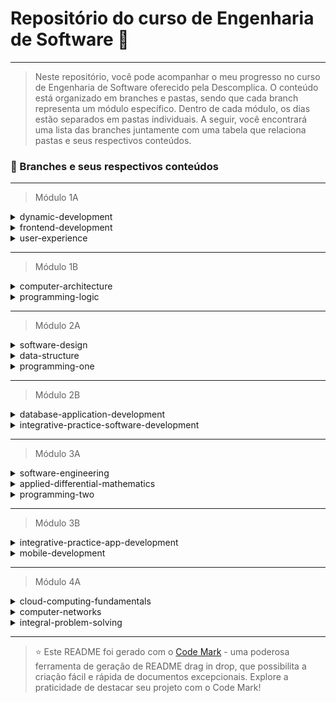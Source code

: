 
# Repositório do curso de Engenharia de Software 🚀
---
> Neste repositório, você pode acompanhar o meu progresso no curso de Engenharia de Software oferecido pela Descomplica. O conteúdo está organizado em branches e pastas, sendo que cada branch representa um módulo específico. Dentro de cada módulo, os dias estão separados em pastas individuais. A seguir, você encontrará uma lista das branches juntamente com uma tabela que relaciona pastas e seus respectivos conteúdos.

### 📂 Branches e seus respectivos conteúdos
---
> Módulo 1A
<details>
<summary>dynamic-development</summary>

| Pasta  | Conteúdo                                       |
| ------ | ---------------------------------------------- |
| dia_01 | Ambientes de programação para JavaScript       |
| dia_02 | Programação com JavaScript: Conceitos          |
| dia_03 | Programando com JavaScript: primeiros comandos |
| dia_04 | Criando e manipulando arrays                   |
| dia_05 | Avançando com Arrays                           |
| dia_06 | Instruções: If e Switch                        |
| dia_07 | Instruções: For e While                        |
| dia_08 | Strings                                        |
| dia_09 | Funções e Objetos                              |
| dia_10 | Classes                                        |
| dia_11 | Manipulando Elementos do DOM                   |
| dia_12 | Praticando uso do DOM                          |
| dia_13 | Construindo um carrinho de compras             |
| dia_14 | Exception                                      |
| dia_15 | Promise                                        |
| dia_16 | Manipulação de JSON                            |
</details>


<details>
<summary>frontend-development</summary>

| Pasta               | Conteúdo                                          |
| ------------------- | ------------------------------------------------- |
| dia_01              | Ambientes de Programação                          |
| dia_02              | Conceitos básicos de HTML                         |
| dia_03              | Mídias com HTML                                   |
| dia_04              | Montando tabelas com HTML                         |
| dia_05              | Criação de formulários com HTML                   |
| dia_06              | Continuação: formulários com HTML                 |
| dia_07              | CSS: Entendendo sobre estilos                     |
| dia_08              | CSS: Criando estilos                              |
| dia_09              | Introdução ao BootStrap                           |
| dia_10              | Containers com BootStrap                          |
| dia_11              | Avançando com bootStrap                           |
| Não possui conteúdo | Site com base em um modelo (template), explicação |
| dia_13              | Versionamento de código com Git                   |
| Não possui conteúdo | GitHub Pages                                      |
| dia_15              | O que é a internet?                               |
| Não possui conteúdo | Entendimento do código fonte                      |
</details>

<details>
<summary>user-experience</summary>

| Pasta  | Conteúdo                                         |
| ------ | ------------------------------------------------ |
| dia_01 | Experiência do Usuário (UX)                      |
| dia_02 | Interface do usuário (UI)                        |
| dia_03 | Design Thinking (Conhecimentos importantes)      |
| dia_04 | Metodologias de Design                           |
| dia_05 | Fase de empatia e definição                      |
| dia_06 | Fase de ideação                                  |
| dia_07 | Fase de prototipação                             |
| dia_08 | Fase de testes                                   |
| dia_09 | Princípios, stakeholders e escopo                |
| dia_10 | Gestão de tempo, custos, riscos e comunicação    |
| dia_11 | Canvas de projetos                               |
| dia_12 | Execução e encerramento de projetos tradicionais |
| dia_13 | Ágil e Scrum                                     |
| dia_14 | Planejamento e execução de um projeto ágil       |
| dia_15 | Kanban e Lean                                    |
| dia_16 | UX e Agilidade                                   |

</details>

---

> Módulo 1B
<details>
<summary>computer-architecture</summary>

| Pasta               | Conteúdo                             |
| ------------------- | ------------------------------------ |
| dia_01              | A disciplina                         |
| dia_02              | Sistemas de numeração                |
| dia_03              | Algoritmos                           |
| Não possui conteúdo | Linguagens de Programação            |
| dia_05              | Abstração de dados                   |
| dia_06              | Engenharia de Software               |
| dia_07              | Sistemas Operacionais                |
| dia_08              | Redes de Computadores                |
| dia_09              | Circuitos Lógicos                    |
| dia_10              | Mineração de dados (Data Mining)     |
| dia_11              | Banco de Dados                       |
| dia_12              | Segurança da Informação              |
| dia_13              | Usabilidade e Experiência do Usuário |

</details>

<details>
<summary>programming-logic</summary>

| Pasta  | Conteúdo                                |
| ------ | --------------------------------------- |
| dia_01 | Introdução a Algoritmos                 |
| dia_02 | Tipos de Dados e Instruções Primitivas  |
| dia_03 | Variáveis e Constantes                  |
| dia_04 | Entrada, Processamento e Saída de dados |
| dia_05 | Estruturas de Decisão                   |
| dia_06 | Estruturas de Repetição                 |
| dia_07 | Vetor                                   |
| dia_08 | Matriz                                  |
| dia_09 | Procedimentos sem Parâmetros            |
| dia_10 | Procedimentos com Parâmetros            |
| dia_11 | Funções sem Parâmetros                  |
| dia_12 | Funções com Parâmetros                  |
| dia_13 | Visão Geral da Linguagem Java           |
| dia_14 | Introdução à Linguagem Java             |

</details>

--- 

> Módulo 2A

<details>

<summary>software-design</summary>

| Pasta        | Conteúdo                                                           |
| ------------ | ------------------------------------------------------------------ |
| dia_01       | Design de Software                                                 |
| dia_02       | Objetos e Classes                                                  |
| dia_03       | Classes Abstratas, interfaces e princípios da Orientação a Objetos |
| dia_04       | Outros conceitos de orientação a objetos                           |
| dia_05       | Conceitos finais de OO e Requisitos                                |
| dia_06       | Iniciando com UML                                                  |
| dia_07       | Diagrama de Caso de Uso                                            |
| dia_08       | Diagrama de Classe                                                 |
| dia_09       | Diagrama de Sequência                                              |
| dia_10       | Diagrama de Atividades                                             |
| dia_11       | Diagrama de Comunicação                                            |
| dia_12       | Diagrama de Máquina de Estado                                      |
| dia_13       | Diagrama de Componentes                                            |
| Sem conteúdo | Utilização de Ferramentas UML                                      |
| dia_15       | Diagrama de Pacote e Implantação                                   |
| dia_16       | Diagrama de Estrutura Composta e tempo                             |

</details>

<details>

<summary>data-structure</summary>

| Pasta        | Conteúdo                                 |
| ------------ | ---------------------------------------- |
| dia_01       | Entendendo as estruturas de dados        |
| dia_02       | Entendendo Vetores e Matrizes            |
| dia_03       | Entendendo Ordenação                     |
| dia_04       | Entendendo Recursão I                    |
| Sem conteúdo | Entendendo Recursão II                   |
| dia_06       | Entendendo Pilhas                        |
| Sem conteúdo | Entendendo as Aplicações de Pilha        |
| dia_08       | Entendendo Filas                         |
| Sem conteúdo | Entendendo as Aplicações de Fila         |
| dia_10       | Entendendo os Elementos Lista Ligada     |
| dia_11       | Entendendo a Lista Ligada                |
| dia_12       | Entendendo as Aplicações da Lista Ligada |
| dia_13       | Entendendo Árvores                       |
| dia_14       | Entendendo Árvores Binárias              |
| dia_15       | Entendendo os Percursos em Árvores       |
| Sem conteúdo | Projeto com Árvore Binária               |

</details>
<details>

<summary>programming-one</summary>

| Pasta        | Conteúdo                                   |
| ------------ | ------------------------------------------ |
| dia_01       | Introdução à linguagem de programação Java |
| Sem conteúdo | Ambiente Java                              |
| dia_03       | Operadores                                 |
| Sem conteúdo | Instrução Java                             |
| dia_05       | Intruções de loop                          |
| Sem conteúdo | Strings e Arrays                           |
| Sem conteúdo | Conceitos POO em Java                      |
| Sem conteúdo | Modificadores de acesso                    |
| Sem conteúdo | Trabalhando com String                     |
| dia_10       | Usando Collection (parte 01)               |
| dia_11       | Usando Collection (parte 02)               |
| Sem conteúdo | Banco de Dados com Java                    |
| Sem conteúdo | Exceções                                   |
| dia_14       | Exceções Direcionadas                      |
| Sem conteúdo | Trabalhando com Arquivos                   |
| dia_16       | Threads                                    |

</details>

---

> Módulo 2B

<details>

<summary>database-application-development</summary>

| Pasta        | Conteúdo                                                |
| ------------ | ------------------------------------------------------- |
| dia_01       | Introdução aos Sistemas de Banco de Dados               |
| dia_02       | Projeto de Banco de Dados                               |
| dia_03       | Modelagem Conceitual                                    |
| dia_04       | Modelagem Lógica                                        |
| Sem Conteúdo | Instalação das Ferramentas                              |
| dia_06       | Princípios do comando SQL                               |
| Sem Conteúdo | Prática em um Projeto Completo                          |
| Sem Conteúdo | Consultas mais complexas                                |
| Sem Conteúdo | Consultas com agrupamento, totalização e ordenação      |
| Sem Conteúdo | Segurança de Dados em SQL                               |
| dia_11       | Introdução à Linguagem PL/SQL                           |
| dia_12       | Comandos de Decisão, Desvio e Repetição                 |
| dia_13       | Programas Armazenados: Procedimentos, Funções e Pacotes |
| dia_14       | Integração SQL - PL/SQL                                 |
| dia_15       | Triggers (Gatilhos)                                     |
| dia_16       | Cursores Implícitos e Explícitos                        |

</details>

<details>

<summary>integrative-practice-software-development</summary>

| Pasta        | Conteúdo                                        |
| ------------ | ----------------------------------------------- |
| Sem conteúdo | Apresentação de ferramentas e conceitos básicos |
| dia_02       | Elementos Básicos do HTML                       |
| dia_03       | Tabelas em HTML                                 |
| dia_04       | Formulários                                     |
| dia_05       | Introdução ao CSS                               |
| dia_06       | Estilos CSS                                     |
| dia_07       | Introdução ao Javascript                        |
| dia_08       | Funções                                         |
| dia_09       | Operadores                                      |
| Sem Conteúdo | Instruções                                      |
| dia_11       | Arrays                                          |
| dia_12       | Elementos do DOM                                |
| dia_13       | Aprofundando em JavaScript                      |
| Sem Conteúdo | Introdução ao Bootstrap                         |
| Sem Conteúdo | Aprofundando o uso do Bootstrap                 |
| Sem Conteúdo | Boas práticas de Mercado                        |

</details>

--- 

> Módulo 3A

<details>

<summary>software-engineering</summary>

| Pasta  | Conteúdo                                  |
| ------ | ----------------------------------------- |
| dia_01 | Introdução à Engenharia de Software       |
| dia_02 | Paradigmas de Desenvolvimento de Software |
| dia_03 | Processos de Desenvolvimento de Software  |
| dia_04 | Modelos de ciclo de vida                  |
| dia_05 | Estratégias Ágeis e Tomada de Decisões    |
| dia_06 | Metodologia ágil                          |
| dia_07 | Seleção de Modelos de Ciclo de Vida       |
| dia_08 | Controle de versões                       |
| dia_09 | Controle de versão descentralizado        |
| dia_10 | Gerenciamento de Configuração de Software |
| dia_11 | Planejamento de Testes                    |
| dia_12 | Execução de Testes de Software            |
| dia_13 | Técnicas de Manutenção de Software        |
| dia_14 | Métricas de Qualidade de Software         |
| dia_15 | Identificação de Code Smells              |
| dia_16 | Integração Contínua e DevOps              |

</details>

<details>

<summary>applied-differential-mathematics</summary>

| Pasta  | Conteúdo                           |
| ------ | ---------------------------------- |
| dia_01 | Conjuntos Numéricos                |
| dia_02 | Conceitos e definições de Funções  |
| dia_03 | Funções Importantes                |
| dia_04 | Funções Elementares                |
| dia_05 | Noção de Limite de uma Função      |
| dia_06 | Limites Indeterminados             |
| dia_07 | Limites Indeterminados - Aplicação |
| dia_08 | Continuidade                       |
| dia_09 | A Reta Tangente                    |
| dia_10 | Deriváveis                         |
| dia_11 | Derivadas Elementares              |
| dia_12 | Derivadas Aplicadas                |
| dia_13 | Acréscimos e Diferenciais          |
| dia_14 | Teoremas e Funções                 |
| dia_15 | Extremos, Concavidade e Inflexão   |
| dia_16 | Regras de Derivação                |

</details>

<details>

<summary>programming-two</summary>

| Pasta           | Conteúdo                                      |
| --------------- | --------------------------------------------- |
| Sem conteúdo    | Apresentação do ambiente e conceitos básicos  |
| dia_02          | Iniciando com o Node.js                       |
| Sem conteúdo    | Aplicação com Banco de Dados                  |
| dia_04          | Entendendo o padrão MVC                       |
| project-med-app | Adicionando CRUD na aplicação                 |
| Sem conteúdo    | Validação da implementação                    |
| Sem conteúdo    | Evoluindo o CRUD da aplicação                 |
| dia_08          | Middleware                                    |
| dia_09          | Middleware de Autenticação                    |
| dia_10          | Trabalhando com Arquivos                      |
| dia_11          | Iniciando com Framework Next.js               |
| Sem conteúdo    | Integração do projeto Next.JS com a aplicação |
| Sem conteúdo    | Trabalhando com arquivos no Next.js           |
| dia_14          | Consumo de APIs                               |
| dia_15          | Outras possibilidades de API Restful          |
| dia_16          | Boas Práticas do Mercado                      |

</details>

--- 

> Módulo 3B

<details>

<summary>integrative-practice-app-development</summary>

| Pasta  | Conteúdo                          |
| ------ | --------------------------------- |
| dia_01 | Design Thinking                   |
| dia_02 | Ideação                           |
| dia_03 | Levantamento de Requisitos        |
| dia_04 | Kanban                            |
| dia_05 | Prototipagem                      |
| dia_06 | Flutter                           |
| dia_07 | Interface Gráfica                 |
| dia_08 | Banco de Dados                    |
| dia_09 | REST                              |
| dia_10 | API G                             |
| dia_11 | Google Maps                       |
| dia_12 | Acelerômetros                     |
| dia_13 | Integração com Cloud Computing    |
| dia_14 | Exceções em Flutter               |
| dia_15 | Testes Integrados                 |
| dia_16 | Publicação de Aplicação e Mercado |

</details>

<details>

<summary>mobile-development</summary>

| Pasta        | Conteúdo                          |
| ------------ | --------------------------------- |
| dia_01       | Flutter                           |
| dia_02       | Dart                              |
| dia_03       | Interface com Widgets             |
| dia_04       | Persistência de Objetos           |
| Sem contéudo | Google Cloud Messaging            |
| dia_06       | NFC                               |
| dia_07       | APIs RESTful                      |
| dia_08       | API G                             |
| dia_09       | Google Maps                       |
| dia_10       | Acelerômetros                     |
| dia_11       | Wearables                         |
| dia_12       | Testes Integrados                 |
| dia_13       | Padrões de Projeto                |
| dia_14       | Integração com Cloud Computing    |
| dia_15       | Gerenciadores de Dependência      |
| dia_16       | Publicação de Aplicação e Mercado |

</details>

--- 

> Módulo 4A

<details>

<summary>cloud-computing-fundamentals</summary>

| Pasta  | Conteúdo                                    |
| ------ | ------------------------------------------- |
| dia_01 | Arquitetura de aplicações em Camadas        |
| dia_02 | Padrões de e-business                       |
| dia_03 | Melhores práticas                           |
| dia_04 | Serviços, Protocolos e servidores WEB       |
| dia_05 | Infraestrutura básica de segurança para web |
| dia_06 | Servidores de Portais Corporativos          |
| dia_07 | Arquitetura Orientada a Serviço             |

</details>

<details>

<summary>computer-networks</summary>

| Pasta  | Conteúdo                        |
| ------ | ------------------------------- |
| dia_01 | Introdução à Redes              |
| dia_02 | Tecnologias e Protocolos        |
| dia_03 | Principais Modelos              |
| dia_04 | Comunicação e Camada Física     |
| dia_05 | Cabeamentos e Conexões          |
| dia_06 | Conversões e Sistemas Numéricos |
| dia_07 | Camada de Enlace                |

</details>

<details>

<summary>integral-problem-solving</summary>

| Pasta  | Conteúdo                                              |
| ------ | ----------------------------------------------------- |
| dia_01 | Gráficos e Conceitos Básicos de Limite e Continuidade |
| dia_02 | Cálculo de Limites e Continuidade                     |
| dia_03 | Limite de Funções de Duas Variáveis                   |
| dia_04 | Diferenciabilidade e Plano Tangente                   |
| dia_05 | Derivadas Parciais e Conceitos Básicos                |
| dia_06 | Integral Indefinida e o Método da Substituição        |
| dia_07 | Integral Definida e o Teorema Fundamental do Cálculo  |

</details>

--- 


> ⭐️ Este README foi gerado com o [Code Mark](https://codemark.com.br) - uma poderosa ferramenta de geração de README drag in drop, que possibilita a criação fácil e rápida de documentos excepcionais. Explore a praticidade de destacar seu projeto com o Code Mark!